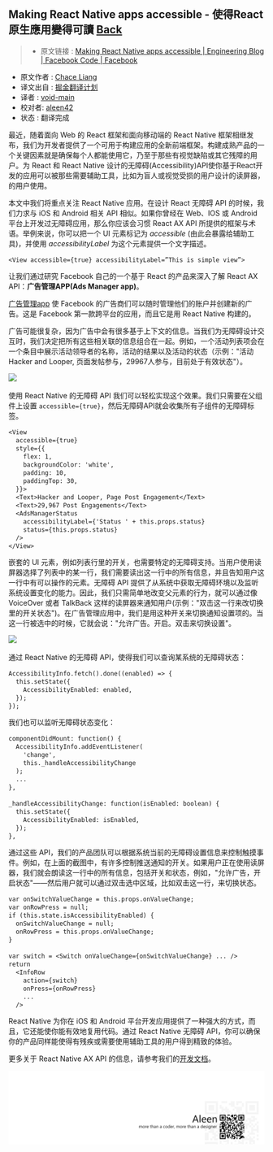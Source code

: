 ## Making React Native apps accessible - 使得React原生應用變得可讀 [**Back**](./../translation.md)

> * 原文链接 : [Making React Native apps accessible | Engineering Blog | Facebook Code | Facebook](https://code.facebook.com/posts/435862739941212/making-react-native-apps-accessible/)
* 原文作者 : [Chace Liang](https://www.facebook.com/chaceliang)
* 译文出自 : [掘金翻译计划](https://github.com/xitu/gold-miner)
* 译者 : [void-main](https://github.com/void-main)
* 校对者: [aleen42](https://github.com/aleen42)
* 状态 :  翻译完成


最近，随着面向 Web 的 React 框架和面向移动端的 React Native 框架相继发布，我们为开发者提供了一个可用于构建应用的全新前端框架。构建成熟产品的一个关键因素就是确保每个人都能使用它，乃至于那些有视觉缺陷或其它残障的用户。为 React 和 React Native 设计的无障碍(Accessibility)API使你基于React开发的应用可以被那些需要辅助工具，比如为盲人或视觉受损的用户设计的读屏器，的用户使用。


本文中我们将重点关注 React Native 应用。在设计 React 无障碍 API 的时候，我们力求与 iOS 和 Android 相关 API 相似。如果你曾经在 Web、IOS 或 Android 平台上开发过无障碍应用，那么你应该会习惯 React AX API 所提供的框架与术语。举例来说，你可以把一个 UI 元素标记为 _accessible_ (由此会暴露给辅助工具)，并使用 _accessibilityLabel_ 为这个元素提供一个文字描述。

```
<View accessible={true} accessibilityLabel=”This is simple view”>
```

让我们通过研究 Facebook 自己的一个基于 React 的产品来深入了解 React AX API：**广告管理APP(Ads Manager app)**。


[广告管理app](https://www.facebook.com/business/news/ads-manager-app) 使 Facebook 的广告商们可以随时管理他们的账户并创建新的广告。这是 Facebook 第一款跨平台的应用，而且它是用 React Native 构建的。


广告可能很复杂，因为广告中会有很多基于上下文的信息。当我们为无障碍设计交互时，我们决定把所有这些相关联的信息组合在一起。例如，一个活动列表项会在一个条目中展示活动领导者的名称，活动的结果以及活动的状态（示例："活动 Hacker and Looper, 页面发帖参与，29967人参与，目前处于有效状态"）。


![](https://scontent-hkg3-1.xx.fbcdn.net/hphotos-xpt1/t39.2365-6/12057083_429032550627060_1728546419_n.jpg)


使用 React Native 的无障碍 API 我们可以轻松实现这个效果。我们只需要在父组件上设置 `accessible={true}`，然后无障碍API就会收集所有子组件的无障碍标签。


    <View
      accessible={true}
      style={{
        flex: 1,
        backgroundColor: 'white',
        padding: 10,
        paddingTop: 30,
      }}>
      <Text>Hacker and Looper, Page Post Engagement</Text>
      <Text>29,967 Post Engagements</Text>
      <AdsManagerStatus
        accessibilityLabel={'Status ' + this.props.status}
        status={this.props.status}
      />
    </View>


嵌套的 UI 元素，例如列表行里的开关，也需要特定的无障碍支持。当用户使用读屏器选择了列表中的某一行，我们需要读出这一行中的所有信息，并且告知用户这一行中有可以操作的元素。无障碍 API 提供了从系统中获取无障碍环境以及监听系统设置变化的能力。因此，我们只需简单地改变父元素的行为，就可以通过像 VoiceOver 或者 TalkBack 这样的读屏器来通知用户(示例："双击这一行来改切换里的开关状态")。在广告管理应用中，我们是用这种开关来切换通知设置项的。当这一行被选中的时候，它就会说："允许广告。开启。双击来切换设置"。

![](https://scontent-hkg3-1.xx.fbcdn.net/hphotos-xtp1/t39.2365-6/12057155_921685684567792_354128754_n.jpg)



通过 React Native 的无障碍 API，使得我们可以查询某系统的无障碍状态：


    AccessibilityInfo.fetch().done((enabled) => {
      this.setState({
        AccessibilityEnabled: enabled,
      });
    });



我们也可以监听无障碍状态变化：


    componentDidMount: function() {
      AccessibilityInfo.addEventListener(
        'change',
        this._handleAccessibilityChange
      );
      ...   
    },
    
    _handleAccessibilityChange: function(isEnabled: boolean) {
      this.setState({
        AccessibilityEnabled: isEnabled,
      });
    },



通过这些 API，我们的产品团队可以根据系统当前的无障碍设置信息来控制触摸事件。例如，在上面的截图中，有许多控制推送通知的开关。如果用户正在使用读屏器，我们就会朗读这一行中的所有信息，包括开关和状态，例如，"允许广告，开启状态"——然后用户就可以通过双击选中区域，比如双击这一行，来切换状态。


    var onSwitchValueChange = this.props.onValueChange;
    var onRowPress = null;
    if (this.state.isAccessibilityEnabled) {
      onSwitchValueChange = null;
      onRowPress = this.props.onValueChange;
    }
    
    var switch = <Switch onValueChange={onSwitchValueChange} ... />
    return
      <InfoRow
        action={switch}
        onPress={onRowPress}
        ...
      />


React Native 为你在 iOS 和 Android 平台开发应用提供了一种强大的方式，而且，它还能使你能有效地复用代码。通过 React Native 无障碍 API，你可以确保你的产品同样能使得有残疾或需要使用辅助工具的用户得到精致的体验。

更多关于 React Native AX API 的信息，请参考我们的[开发文档](https://www.facebook.com/l.php?u=https%3A%2F%2Ffacebook.github.io%2Freact-native%2Fdocs%2Faccessibility.html&h=NAQEjh5Hy&s=1)。


<a href="http://aleen42.github.io/" target="_blank" ><img src="./../../pic/tail.gif"></a>
